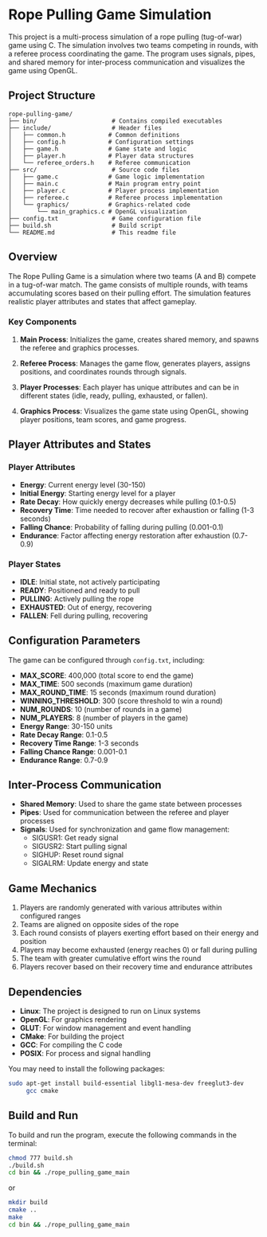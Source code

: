 # Rope Pulling Game Simulation

This project is a multi-process simulation of a rope pulling (tug-of-war) game using C. The simulation involves two teams competing in rounds, with a referee process coordinating the game. The program uses signals, pipes, and shared memory for inter-process communication and visualizes the game using OpenGL.

## Project Structure

```plaintext
rope-pulling-game/
├── bin/                     # Contains compiled executables
├── include/                 # Header files
│   ├── common.h            # Common definitions
│   ├── config.h            # Configuration settings
│   ├── game.h              # Game state and logic
│   ├── player.h            # Player data structures
│   └── referee_orders.h    # Referee communication
├── src/                     # Source code files
│   ├── game.c              # Game logic implementation
│   ├── main.c              # Main program entry point
│   ├── player.c            # Player process implementation
│   ├── referee.c           # Referee process implementation
│   └── graphics/           # Graphics-related code
│       └── main_graphics.c # OpenGL visualization
├── config.txt               # Game configuration file
├── build.sh                 # Build script
└── README.md                # This readme file
```

## Overview

The Rope Pulling Game is a simulation where two teams (A and B) compete in a tug-of-war match. The game consists of multiple rounds, with teams accumulating scores based on their pulling effort. The simulation features realistic player attributes and states that affect gameplay.

### Key Components

1. **Main Process**: Initializes the game, creates shared memory, and spawns the referee and graphics processes.

2. **Referee Process**: Manages the game flow, generates players, assigns positions, and coordinates rounds through signals.

3. **Player Processes**: Each player has unique attributes and can be in different states (idle, ready, pulling, exhausted, or fallen).

4. **Graphics Process**: Visualizes the game state using OpenGL, showing player positions, team scores, and game progress.

## Player Attributes and States

### Player Attributes
- **Energy**: Current energy level (30-150)
- **Initial Energy**: Starting energy level for a player
- **Rate Decay**: How quickly energy decreases while pulling (0.1-0.5)
- **Recovery Time**: Time needed to recover after exhaustion or falling (1-3 seconds)
- **Falling Chance**: Probability of falling during pulling (0.001-0.1)
- **Endurance**: Factor affecting energy restoration after exhaustion (0.7-0.9)

### Player States
- **IDLE**: Initial state, not actively participating
- **READY**: Positioned and ready to pull
- **PULLING**: Actively pulling the rope
- **EXHAUSTED**: Out of energy, recovering
- **FALLEN**: Fell during pulling, recovering

## Configuration Parameters

The game can be configured through `config.txt`, including:

- **MAX_SCORE**: 400,000 (total score to end the game)
- **MAX_TIME**: 500 seconds (maximum game duration)
- **MAX_ROUND_TIME**: 15 seconds (maximum round duration)
- **WINNING_THRESHOLD**: 300 (score threshold to win a round)
- **NUM_ROUNDS**: 10 (number of rounds in a game)
- **NUM_PLAYERS**: 8 (number of players in the game)
- **Energy Range**: 30-150 units
- **Rate Decay Range**: 0.1-0.5
- **Recovery Time Range**: 1-3 seconds
- **Falling Chance Range**: 0.001-0.1
- **Endurance Range**: 0.7-0.9

## Inter-Process Communication

- **Shared Memory**: Used to share the game state between processes
- **Pipes**: Used for communication between the referee and player processes
- **Signals**: Used for synchronization and game flow management:
    - SIGUSR1: Get ready signal
    - SIGUSR2: Start pulling signal
    - SIGHUP: Reset round signal
    - SIGALRM: Update energy and state

## Game Mechanics

1. Players are randomly generated with various attributes within configured ranges
2. Teams are aligned on opposite sides of the rope
3. Each round consists of players exerting effort based on their energy and position
4. Players may become exhausted (energy reaches 0) or fall during pulling
5. The team with greater cumulative effort wins the round
6. Players recover based on their recovery time and endurance attributes

## Dependencies

- **Linux**: The project is designed to run on Linux systems
- **OpenGL**: For graphics rendering
- **GLUT**: For window management and event handling
- **CMake**: For building the project
- **GCC**: For compiling the C code
- **POSIX**: For process and signal handling

You may need to install the following packages:
```bash
sudo apt-get install build-essential libgl1-mesa-dev freeglut3-dev
     gcc cmake
```

## Build and Run

To build and run the program, execute the following commands in the terminal:
```bash
chmod 777 build.sh
./build.sh
cd bin && ./rope_pulling_game_main
```

or 
```bash
mkdir build
cmake ..
make 
cd bin && ./rope_pulling_game_main
```

